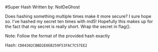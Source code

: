 #Super Hash
Written by: NotDeGhost

Does hashing something multiple times make it more secure? I sure hope so. I've hashed my secret ten times with md5! Hopefully this makes up for the fact that my secret is really short. Wrap the secret in flag{}.

Note: Follow the format of the provided hash exactly

Hash: `CD04302CBBD2E0EB259F53FAC7C57EE2`

